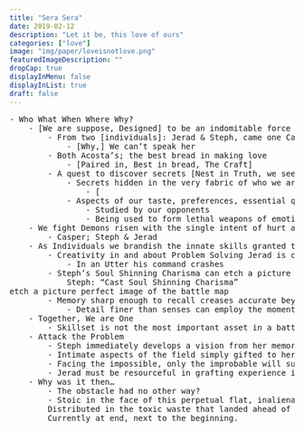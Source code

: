 ```yaml
---
title: "Sera Sera"
date: 2019-02-12
description: "Let it be, this love of ours"
categories: ["love"]
image: "img/paper/loveisnotlove.png"
featuredImageDescription: ""
dropCap: true
displayInMenu: false
displayInList: true
draft: false
---
```

<pre>
- Who What When Where Why?
	- [We are suppose, Designed] to be an indomitable force
		- From two [individuals]: Jerad & Steph, came one Casper.
			- [Why,] We can’t speak her
		- Both Acosta’s; the best bread in making love
			- [Paired in, Best in bread, The Craft]
		- A quest to discover secrets [Nest in Truth, we seek]
			- Secrets hidden in the very fabric of who we are and what makes us a couple
				- [
			- Aspects of our taste, preferences, essential qualities;
				- Studied by our opponents
				- Being used to form lethal weapons of emotional chaos
	- We fight Demons risen with the single intent of hurt and destroy our Casper
		- Casper; Steph & Jerad
	- As Individuals we brandish the innate skills granted to us by The Godly Force
		- Creativity in and about Problem Solving Jerad is capable of seeing THE solution.
			- In an Utter his command crashes
		- Steph’s Soul Shinning Charisma can etch a picture perfect image of the battle map
			Steph: “Cast Soul Shinning Charisma”
etch a picture perfect image of the battle map
		- Memory sharp enough to recall creases accurate beyond sensible measure
			- Detail finer than senses can employ the moment they are collected
	- Together, We are One
		- Skillset is not the most important asset in a battle. Context decree calibration and positioning in each frame.
	- Attack the Problem
		- Steph immediately develops a vision from her memory detailed with facets granted to her on behalf of her previous scout.
		- Intimate aspects of the field simply gifted to her in respect to the ballet performed in a Charisma she belts.
		- Facing the impossible, only the improbable will suffice.
		- Jerad must be resourceful in grafting experience into the contest of the moment. The mechanics of his solution requires awe.
	- Why was it then…
		- The obstacle had no other way?
		- Stoic in the face of this perpetual flat, inalienable problems regenerated at strictly untrue rates.
		Distributed in the toxic waste that landed ahead of their journey.
		Currently at end, next to the beginning.
</pre>